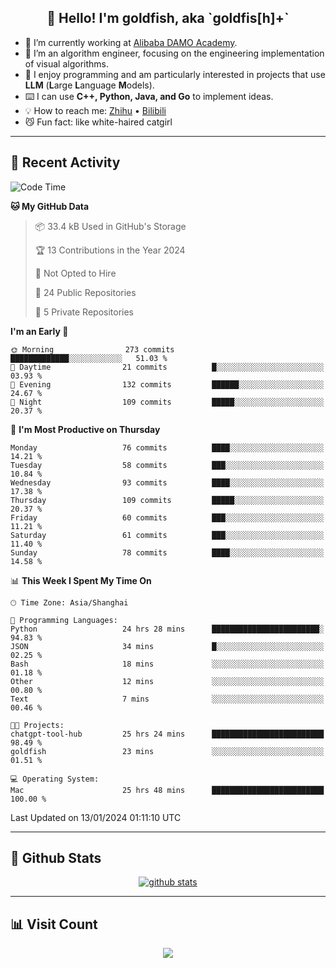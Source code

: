 
<h2 align="center">👋 Hello! I'm goldfish, aka `goldfis[h]+`</h2>

- 📍 I’m currently working at [Alibaba DAMO Academy](https://damo.alibaba.com/).  
- 🌱 I’m an algorithm engineer, focusing on the engineering implementation of visual algorithms.  
- 💬 I enjoy programming and am particularly interested in projects that use **LLM** (**L**arge **L**anguage **M**odels).   
- ⌨️ I can use **C++, Python, Java, and Go** to implement ideas.  
- 💡 How to reach me: [Zhihu](https://www.zhihu.com/people/goldfishh) • [Bilibili](https://space.bilibili.com/11349246)  
- 😼 Fun fact: like white-haired catgirl  

-------

## 🔧 Recent Activity

<!--START_SECTION:waka-->
![Code Time](http://img.shields.io/badge/Code%20Time-38%20hrs%2030%20mins-blue)

**🐱 My GitHub Data** 

> 📦 33.4 kB Used in GitHub's Storage 
 > 
> 🏆 13 Contributions in the Year 2024
 > 
> 🚫 Not Opted to Hire
 > 
> 📜 24 Public Repositories 
 > 
> 🔑 5 Private Repositories 
 > 
**I'm an Early 🐤** 

```text
🌞 Morning                273 commits         █████████████░░░░░░░░░░░░   51.03 % 
🌆 Daytime                21 commits          █░░░░░░░░░░░░░░░░░░░░░░░░   03.93 % 
🌃 Evening                132 commits         ██████░░░░░░░░░░░░░░░░░░░   24.67 % 
🌙 Night                  109 commits         █████░░░░░░░░░░░░░░░░░░░░   20.37 % 
```
📅 **I'm Most Productive on Thursday** 

```text
Monday                   76 commits          ████░░░░░░░░░░░░░░░░░░░░░   14.21 % 
Tuesday                  58 commits          ███░░░░░░░░░░░░░░░░░░░░░░   10.84 % 
Wednesday                93 commits          ████░░░░░░░░░░░░░░░░░░░░░   17.38 % 
Thursday                 109 commits         █████░░░░░░░░░░░░░░░░░░░░   20.37 % 
Friday                   60 commits          ███░░░░░░░░░░░░░░░░░░░░░░   11.21 % 
Saturday                 61 commits          ███░░░░░░░░░░░░░░░░░░░░░░   11.40 % 
Sunday                   78 commits          ████░░░░░░░░░░░░░░░░░░░░░   14.58 % 
```


📊 **This Week I Spent My Time On** 

```text
🕑︎ Time Zone: Asia/Shanghai

💬 Programming Languages: 
Python                   24 hrs 28 mins      ████████████████████████░   94.83 % 
JSON                     34 mins             █░░░░░░░░░░░░░░░░░░░░░░░░   02.25 % 
Bash                     18 mins             ░░░░░░░░░░░░░░░░░░░░░░░░░   01.18 % 
Other                    12 mins             ░░░░░░░░░░░░░░░░░░░░░░░░░   00.80 % 
Text                     7 mins              ░░░░░░░░░░░░░░░░░░░░░░░░░   00.46 % 

🐱‍💻 Projects: 
chatgpt-tool-hub         25 hrs 24 mins      █████████████████████████   98.49 % 
goldfish                 23 mins             ░░░░░░░░░░░░░░░░░░░░░░░░░   01.51 % 

💻 Operating System: 
Mac                      25 hrs 48 mins      █████████████████████████   100.00 % 
```


 Last Updated on 13/01/2024 01:11:10 UTC
<!--END_SECTION:waka-->

-------

## 📆 Github Stats

<p align="center">
    <a href="https://github.com/anuraghazra/github-readme-stats">
      <img src="https://github-readme-stats.vercel.app/api?username=goldfishh&show_icons=true&theme=dracula" alt="github stats" />
    </a>
</p>

-------

## 📊 Visit Count

<p align="center">
  <a href="https://count.getloli.com/"><img src="https://count.getloli.com/get/@:goldfishh?theme=rule34"></a>
</p>
